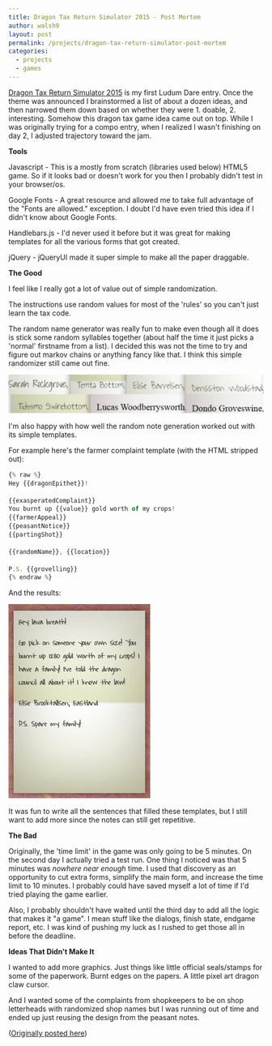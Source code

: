 ```yaml
---
title: Dragon Tax Return Simulator 2015 - Post Mortem
author: walsh9
layout: post
permalink: /projects/dragon-tax-return-simulator-post-mortem
categories:
  - projects
  - games
---
```

[Dragon Tax Return Simulator 2015](http://ludumdare.com/compo/ludum-dare-33/?action=preview&amp;uid=56320) is my first Ludum Dare entry. Once the theme was announced I brainstormed a list of about a dozen ideas, and then narrowed them down based on whether they were 1. doable, 2. interesting. Somehow this dragon tax game idea came out on top. While I was originally trying for a compo entry, when I realized I wasn't finishing on day 2, I adjusted trajectory toward the jam.

**Tools**

Javascript - This is a mostly from scratch (libraries used below) HTML5 game. So if it looks bad or doesn't work for you then I probably didn't test in your browser/os.

Google Fonts - A great resource and allowed me to take full advantage of the "Fonts are allowed." exception. I doubt I'd have even tried this idea if I didn't know about Google Fonts.

Handlebars.js - I'd never used it before but it was great for making templates for all the various forms that got created.

jQuery - jQueryUI made it super simple to make all the paper draggable.

**The Good**

I feel like I really got a lot of value out of simple randomization.

The instructions use random values for most of the 'rules' so you can't just learn the tax code.

The random name generator was really fun to make even though all it does is stick some random syllables together (about half the time it just picks a 'normal' firstname from a list). I decided this was not the time to try and figure out markov chains or anything fancy like that. I think this simple randomizer still came out fine.

![Names](/i/names2-550x83.png)

I'm also happy with how well the random note generation worked out with its simple templates.

For example here's the farmer complaint template (with the HTML stripped out):

```javascript
{% raw %}
Hey {{dragonEpithet}}!

{{exasperatedComplaint}}
You burnt up {{value}} gold worth of my crops!
{{farmerAppeal}}
{{peasantNotice}}
{{partingShot}}

{{randomName}}, {{location}}

P.S. {{grovelling}}
{% endraw %}
```

And the results:

![farmer complaint note](/i/complaint.png)

It was fun to write all the sentences that filled these templates, but I still want to add more since the notes can still get repetitive.

**The Bad**

Originally, the 'time limit' in the game was only going to be 5 minutes. On the second day I actually tried a test run. One thing I noticed was that 5 minutes was *nowhere near enough* time. I used that discovery as an opportunity to cut extra forms, simplify the main form, and increase the time limit to 10 minutes. I probably could have saved myself a lot of time if I'd tried playing the game earlier.

Also, I probably shouldn't have waited until the third day to add all the logic that makes it "a game". I mean stuff like the dialogs, finish state, endgame report, etc. I was kind of pushing my luck as I rushed to get those all in before the deadline.

**Ideas That Didn't Make It**

I wanted to add more graphics. Just things like little official seals/stamps for some of the paperwork. Burnt edges on the papers. A little pixel art dragon claw cursor.

And I wanted some of the complaints from shopkeepers to be on shop letterheads with randomized shop names but I was running out of time and ended up just reusing the design from the peasant notes.

([Originally posted here](http://ludumdare.com/compo/2015/08/25/dragon-tax-return-simulator-2015-post-mortem/))
